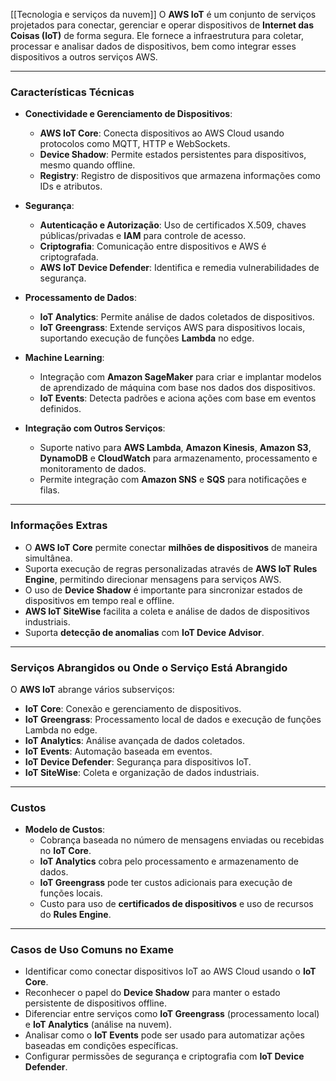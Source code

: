 [[Tecnologia e serviços da nuvem]]
O **AWS IoT** é um conjunto de serviços projetados para conectar, gerenciar e operar dispositivos de **Internet das Coisas (IoT)** de forma segura. Ele fornece a infraestrutura para coletar, processar e analisar dados de dispositivos, bem como integrar esses dispositivos a outros serviços AWS.

---

### Características Técnicas

- **Conectividade e Gerenciamento de Dispositivos**:
    
    - **AWS IoT Core**: Conecta dispositivos ao AWS Cloud usando protocolos como MQTT, HTTP e WebSockets.
    - **Device Shadow**: Permite estados persistentes para dispositivos, mesmo quando offline.
    - **Registry**: Registro de dispositivos que armazena informações como IDs e atributos.
- **Segurança**:
    
    - **Autenticação e Autorização**: Uso de certificados X.509, chaves públicas/privadas e **IAM** para controle de acesso.
    - **Criptografia**: Comunicação entre dispositivos e AWS é criptografada.
    - **AWS IoT Device Defender**: Identifica e remedia vulnerabilidades de segurança.
- **Processamento de Dados**:
    
    - **IoT Analytics**: Permite análise de dados coletados de dispositivos.
    - **IoT Greengrass**: Extende serviços AWS para dispositivos locais, suportando execução de funções **Lambda** no edge.
- **Machine Learning**:
    
    - Integração com **Amazon SageMaker** para criar e implantar modelos de aprendizado de máquina com base nos dados dos dispositivos.
    - **IoT Events**: Detecta padrões e aciona ações com base em eventos definidos.
- **Integração com Outros Serviços**:
    
    - Suporte nativo para **AWS Lambda**, **Amazon Kinesis**, **Amazon S3**, **DynamoDB** e **CloudWatch** para armazenamento, processamento e monitoramento de dados.
    - Permite integração com **Amazon SNS** e **SQS** para notificações e filas.

---

### Informações Extras

- O **AWS IoT Core** permite conectar **milhões de dispositivos** de maneira simultânea.
- Suporta execução de regras personalizadas através de **AWS IoT Rules Engine**, permitindo direcionar mensagens para serviços AWS.
- O uso de **Device Shadow** é importante para sincronizar estados de dispositivos em tempo real e offline.
- **AWS IoT SiteWise** facilita a coleta e análise de dados de dispositivos industriais.
- Suporta **detecção de anomalias** com **IoT Device Advisor**.

---

### Serviços Abrangidos ou Onde o Serviço Está Abrangido

O **AWS IoT** abrange vários subserviços:

- **IoT Core**: Conexão e gerenciamento de dispositivos.
- **IoT Greengrass**: Processamento local de dados e execução de funções Lambda no edge.
- **IoT Analytics**: Análise avançada de dados coletados.
- **IoT Events**: Automação baseada em eventos.
- **IoT Device Defender**: Segurança para dispositivos IoT.
- **IoT SiteWise**: Coleta e organização de dados industriais.

---

### Custos

- **Modelo de Custos**:
    - Cobrança baseada no número de mensagens enviadas ou recebidas no **IoT Core**.
    - **IoT Analytics** cobra pelo processamento e armazenamento de dados.
    - **IoT Greengrass** pode ter custos adicionais para execução de funções locais.
    - Custo para uso de **certificados de dispositivos** e uso de recursos do **Rules Engine**.

---

### Casos de Uso Comuns no Exame

- Identificar como conectar dispositivos IoT ao AWS Cloud usando o **IoT Core**.
- Reconhecer o papel do **Device Shadow** para manter o estado persistente de dispositivos offline.
- Diferenciar entre serviços como **IoT Greengrass** (processamento local) e **IoT Analytics** (análise na nuvem).
- Analisar como o **IoT Events** pode ser usado para automatizar ações baseadas em condições específicas.
- Configurar permissões de segurança e criptografia com **IoT Device Defender**.